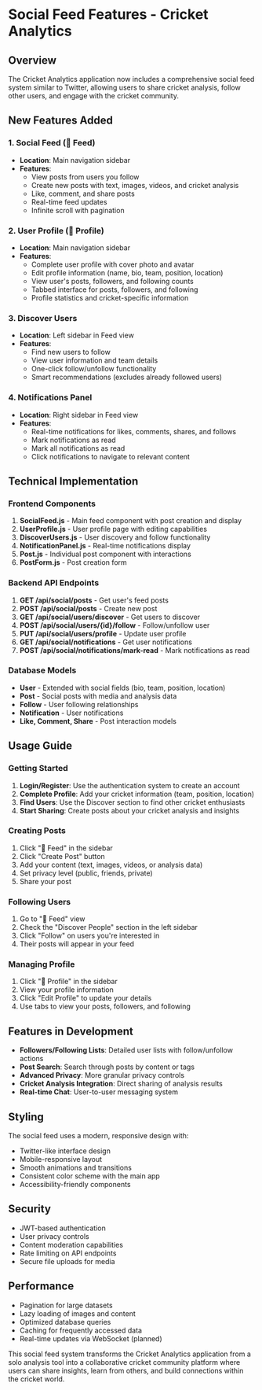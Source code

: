 # Social Feed Features - Cricket Analytics

## Overview
The Cricket Analytics application now includes a comprehensive social feed system similar to Twitter, allowing users to share cricket analysis, follow other users, and engage with the cricket community.

## New Features Added

### 1. Social Feed (📱 Feed)
- **Location**: Main navigation sidebar
- **Features**:
  - View posts from users you follow
  - Create new posts with text, images, videos, and cricket analysis
  - Like, comment, and share posts
  - Real-time feed updates
  - Infinite scroll with pagination

### 2. User Profile (👤 Profile)
- **Location**: Main navigation sidebar
- **Features**:
  - Complete user profile with cover photo and avatar
  - Edit profile information (name, bio, team, position, location)
  - View user's posts, followers, and following counts
  - Tabbed interface for posts, followers, and following
  - Profile statistics and cricket-specific information

### 3. Discover Users
- **Location**: Left sidebar in Feed view
- **Features**:
  - Find new users to follow
  - View user information and team details
  - One-click follow/unfollow functionality
  - Smart recommendations (excludes already followed users)

### 4. Notifications Panel
- **Location**: Right sidebar in Feed view
- **Features**:
  - Real-time notifications for likes, comments, shares, and follows
  - Mark notifications as read
  - Mark all notifications as read
  - Click notifications to navigate to relevant content

## Technical Implementation

### Frontend Components
1. **SocialFeed.js** - Main feed component with post creation and display
2. **UserProfile.js** - User profile page with editing capabilities
3. **DiscoverUsers.js** - User discovery and follow functionality
4. **NotificationPanel.js** - Real-time notifications display
5. **Post.js** - Individual post component with interactions
6. **PostForm.js** - Post creation form

### Backend API Endpoints
1. **GET /api/social/posts** - Get user's feed posts
2. **POST /api/social/posts** - Create new post
3. **GET /api/social/users/discover** - Get users to discover
4. **POST /api/social/users/{id}/follow** - Follow/unfollow user
5. **PUT /api/social/users/profile** - Update user profile
6. **GET /api/social/notifications** - Get user notifications
7. **POST /api/social/notifications/mark-read** - Mark notifications as read

### Database Models
- **User** - Extended with social fields (bio, team, position, location)
- **Post** - Social posts with media and analysis data
- **Follow** - User following relationships
- **Notification** - User notifications
- **Like, Comment, Share** - Post interaction models

## Usage Guide

### Getting Started
1. **Login/Register**: Use the authentication system to create an account
2. **Complete Profile**: Add your cricket information (team, position, location)
3. **Find Users**: Use the Discover section to find other cricket enthusiasts
4. **Start Sharing**: Create posts about your cricket analysis and insights

### Creating Posts
1. Click "📱 Feed" in the sidebar
2. Click "Create Post" button
3. Add your content (text, images, videos, or analysis data)
4. Set privacy level (public, friends, private)
5. Share your post

### Following Users
1. Go to "📱 Feed" view
2. Check the "Discover People" section in the left sidebar
3. Click "Follow" on users you're interested in
4. Their posts will appear in your feed

### Managing Profile
1. Click "👤 Profile" in the sidebar
2. View your profile information
3. Click "Edit Profile" to update your details
4. Use tabs to view your posts, followers, and following

## Features in Development
- **Followers/Following Lists**: Detailed user lists with follow/unfollow actions
- **Post Search**: Search through posts by content or tags
- **Advanced Privacy**: More granular privacy controls
- **Cricket Analysis Integration**: Direct sharing of analysis results
- **Real-time Chat**: User-to-user messaging system

## Styling
The social feed uses a modern, responsive design with:
- Twitter-like interface design
- Mobile-responsive layout
- Smooth animations and transitions
- Consistent color scheme with the main app
- Accessibility-friendly components

## Security
- JWT-based authentication
- User privacy controls
- Content moderation capabilities
- Rate limiting on API endpoints
- Secure file uploads for media

## Performance
- Pagination for large datasets
- Lazy loading of images and content
- Optimized database queries
- Caching for frequently accessed data
- Real-time updates via WebSocket (planned)

This social feed system transforms the Cricket Analytics application from a solo analysis tool into a collaborative cricket community platform where users can share insights, learn from others, and build connections within the cricket world. 